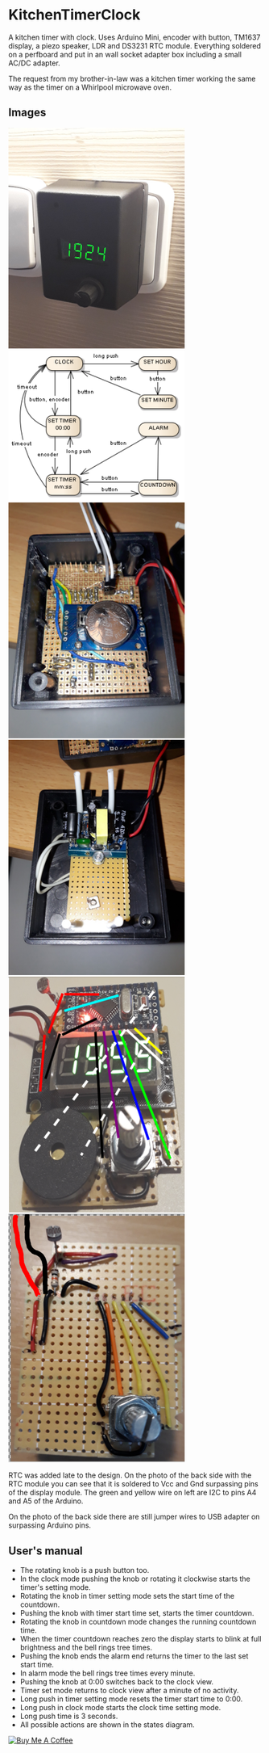 # KitchenTimerClock

A kitchen timer with clock. Uses Arduino Mini, encoder with button, TM1637 display, a piezo speaker, LDR and DS3231 RTC module. Everything soldered on a perfboard and put in an wall socket adapter box including a small AC/DC adapter. 

The request from my brother-in-law was a kitchen timer working the same way as the timer on a Whirlpool microwave oven.

## Images

<img src="img/k-timer-working.jpg" width="350"><img src="img/k-timer-states.png" width="350">
<img src="img/k-timer-pboard-back.jpg" width="350"><img src="img/k-timer-power.jpg" width="350">
<img src="img/k-timer-pboard-front.png" width="350"><img src="img/k-timer-pboard-front-0.png" width="350">

RTC was added late to the design. On the photo of the back side with the RTC module you can see that it is soldered to Vcc and Gnd surpassing pins of the display module. The green and yellow wire on left are I2C to pins A4 and A5 of the Arduino.

On the photo of the back side there are still jumper wires to USB adapter on surpassing Arduino pins.

## User's manual

* The rotating knob is a push button too.
* In the clock mode pushing the knob or rotating it clockwise starts the timer's setting mode.
* Rotating the knob in timer setting mode sets the start time of the countdown.
* Pushing the knob with timer start time set, starts the timer countdown.
* Rotating the knob in countdown mode changes the running countdown time.
* When the timer countdown reaches zero the display starts to blink at full brightness and the bell rings tree times. 
* Pushing the knob ends the alarm end returns the timer to the last set start time.
* In alarm mode the bell rings tree times every minute.
* Pushing the knob at 0:00 switches back to the clock view.
* Timer set mode returns to clock view after a minute of no activity.
* Long push in timer setting mode resets the timer start time to 0:00.
* Long push in clock mode starts the clock time setting mode.
* Long push time is 3 seconds.
* All possible actions are shown in the states diagram.

<a href="https://www.buymeacoffee.com/jurajandraY" target="_blank"><img src="https://cdn.buymeacoffee.com/buttons/v2/default-yellow.png" alt="Buy Me A Coffee" style="height: 60px !important;width: 217px !important;" ></a>

